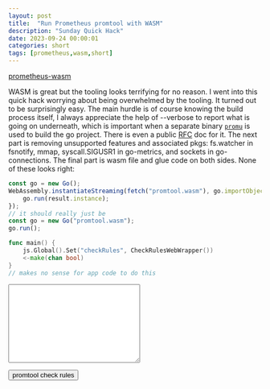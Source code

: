 ```yaml
---
layout: post
title:  "Run Prometheus promtool with WASM"
description: "Sunday Quick Hack"
date: 2023-09-24 00:00:01
categories: short
tags: [prometheus,wasm,short]
---
```

[prometheus-wasm](https://github.com/josherich/prometheus-wasm)

WASM is great but the tooling looks terrifying for no reason. I went into this quick hack worrying about being overwhelmed by the tooling. It turned out to be surprisingly easy.
The main hurdle is of course knowing the build process itself, I always appreciate the help of --verbose to report what is going on underneath, which is important when a separate binary [`promu`](https://github.com/prometheus/promu) is used to build the go project. There is even a public [RFC](https://docs.google.com/document/d/1Ql-f_aThl-2eB5v3QdKV_zgBdetLLbdxxChpy-TnWSE/edit#heading=h.24x0bg1hyuak) doc for it.
The next part is removing unsupported features and associated pkgs: fs.watcher in fsnotify, mmap, syscall.SIGUSR1 in go-metrics, and sockets in go-connections.
The final part is wasm file and glue code on both sides. None of these looks right:
```js
const go = new Go();
WebAssembly.instantiateStreaming(fetch("promtool.wasm"), go.importObject).then((result) => {
    go.run(result.instance);
});
// it should really just be
const go = new Go("promtool.wasm");
go.run();
```

```go
func main() {
	js.Global().Set("checkRules", CheckRulesWebWrapper())
	<-make(chan bool)
}
// makes no sense for app code to do this
```


<textarea name="" id="rules" cols="30" rows="10"></textarea>
<button id="check_rules" onclick="checkRules()">promtool check rules</button>

<script src="../../js/wasm_exec.js"></script>
<script>
            const go = new Go();
            WebAssembly.instantiateStreaming(fetch("promtool.wasm"), go.importObject).then((result) => {
                go.run(result.instance);
                const example = `groups:
  - name: example
    rules:
    - record: code:prometheus_http_requests_total:sum
      expr: sum by (code) (prometheus_http_requests_total)`;
            const res = checkRules(example);
            console.log(`Result of "promtool check rules"`, res);

            document.getElementById("rules").value = example;
            document.getElementById("check_rules").onclick = () => {
                const rules = document.getElementById("rules").value;
                const res = checkRules(rules);
                window.alert(res);
            };
        });
        </script>